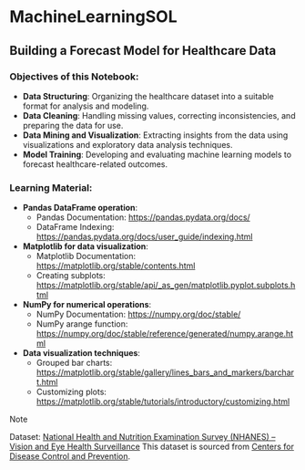 # MachineLearningSOL

## Building a Forecast Model for Healthcare Data

### Objectives of this Notebook:

- **Data Structuring**: Organizing the healthcare dataset into a suitable format for analysis and modeling.
- **Data Cleaning**: Handling missing values, correcting inconsistencies, and preparing the data for use.
- **Data Mining and Visualization**: Extracting insights from the data using visualizations and exploratory data analysis techniques.
- **Model Training**: Developing and evaluating machine learning models to forecast healthcare-related outcomes.

### Learning Material:
- **Pandas DataFrame operation**:
    - Pandas Documentation: https://pandas.pydata.org/docs/
    - DataFrame Indexing: https://pandas.pydata.org/docs/user_guide/indexing.html
- **Matplotlib for data visualization**:
    - Matplotlib Documentation: https://matplotlib.org/stable/contents.html
    - Creating subplots: https://matplotlib.org/stable/api/_as_gen/matplotlib.pyplot.subplots.html
- **NumPy for numerical operations**: 
    - NumPy Documentation: https://numpy.org/doc/stable/
    - NumPy arange function: https://numpy.org/doc/stable/reference/generated/numpy.arange.html
- **Data visualization techniques**:
    - Grouped bar charts: https://matplotlib.org/stable/gallery/lines_bars_and_markers/barchart.html
    - Customizing plots: https://matplotlib.org/stable/tutorials/introductory/customizing.html

> [!NOTE]
> 
> Dataset: [National Health and Nutrition Examination Survey (NHANES) – Vision and Eye Health Surveillance](https://healthdata.gov/dataset/National-Health-and-Nutrition-Examination-Survey-N/mbgv-hccf/about_data)
> This dataset is sourced from [Centers for Disease Control and Prevention](https://www.cdc.gov/visionhealth/vehss/index.html).

